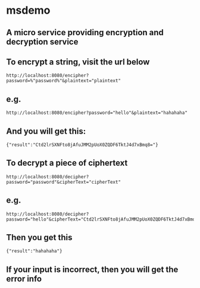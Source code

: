 # msdemo
## A micro service providing encryption and decryption service
## To encrypt a string, visit the url below
```
http://localhost:8080/encipher?password=%"password%"&plaintext="plaintext"
```
## e.g.
```
http://localhost:8080/encipher?password="hello"&plaintext="hahahaha"
```
## And you will get this:
```
{"result":"Ctd2lrSXNFto8jAfuJMM2pUoX0ZQDF6TktJ4d7xBmq8="}
```
## To decrypt a piece of ciphertext
```
http://localhost:8080/decipher?password="password"&cipherText="cipherText"
```
## e.g.
```
http://localhost:8080/decipher?password="hello"&cipherText="Ctd2lrSXNFto8jAfuJMM2pUoX0ZQDF6TktJ4d7xBmq8="
```
## Then you get this
```
{"result":"hahahaha"}
```
## If your input is incorrect, then you will get the error info
